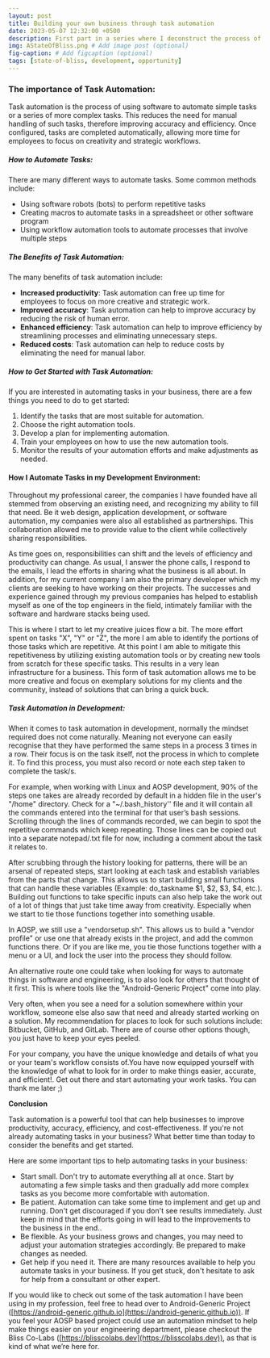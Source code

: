 ```yaml
---
layout: post
title: Building your own business through task automation
date: 2023-05-07 12:32:00 +0500
description: First part in a series where I deconstruct the process of starting a business to share lessons learned or insights
img: AStateOfBliss.png # Add image post (optional)
fig-caption: # Add figcaption (optional)
tags: [state-of-bliss, development, opportunity]
---
```

### The importance of Task Automation:

Task automation is the process of using software to automate simple tasks or a series of more complex tasks. This reduces the need for manual handling of such tasks, therefore improving accuracy and efficiency.  Once configured, tasks are completed automatically, allowing more time for employees to focus on  creativity and strategic workflows.


##### How to Automate Tasks:

There are many different ways to automate tasks. Some common methods include:



* Using software robots (bots) to perform repetitive tasks
* Creating macros to automate tasks in a spreadsheet or other software program
* Using workflow automation tools to automate processes that involve multiple steps


##### The Benefits of Task Automation:

The many benefits of task automation include:



* **Increased productivity**: Task automation can free up time for employees to focus on more creative and strategic work.
* **Improved accuracy**: Task automation can help to improve accuracy by reducing the risk of human error.
* **Enhanced efficiency**: Task automation can help to improve efficiency by streamlining processes and eliminating unnecessary steps.
* **Reduced costs**: Task automation can help to reduce costs by eliminating the need for manual labor.


##### How to Get Started with Task Automation:

If you are interested in automating tasks in your business, there are a few things you need to do to get started:



1. Identify the tasks that are most suitable for automation.
2. Choose the right automation tools.
3. Develop a plan for implementing automation.
4. Train your employees on how to use the new automation tools.
5. Monitor the results of your automation efforts and make adjustments as needed.


####  How I Automate Tasks in my Development Environment:

Throughout my professional career, the companies I have founded have all stemmed from observing an existing need, and recognizing my ability to fill that need. Be it web design, application development, or software automation, my companies were also all established as partnerships. This collaboration allowed me to provide value to the client while collectively sharing responsibilities.

As time goes on, responsibilities can shift and the levels of efficiency and productivity can change. As usual, I answer the phone calls, I respond to the emails, I lead the efforts in sharing what the business is all about. In addition, for my current company I am also the primary developer which my clients are seeking to have working on their projects. The successes and experience gained through my previous companies has helped to establish myself as one of the top engineers in the field, intimately familiar with the software and hardware stacks being used.

This is where I start to let my creative juices flow a bit. The more effort spent on tasks "X", "Y" or "Z", the more I am able to identify the portions of those tasks which are repetitive. At this point I am able to mitigate this repetitiveness by utilizing existing automation tools or by creating new tools from scratch for these specific tasks. This results in a very lean infrastructure for a business. This form of task automation allows me to be more creative and focus on exemplary solutions for my clients and the community, instead of solutions that can bring a quick buck.


##### Task Automation in Development:

When it comes to task automation in development, normally the mindset required does not come naturally. Meaning not everyone can easily recognise that they have performed the same steps in a process 3 times in a row. Their focus is on the task itself, not the process in which to complete it. To find this process, you must also record or note each step taken to complete the task/s. 

For example, when working with Linux and AOSP development, 90% of the steps one takes are already recorded by default in a hidden file in the user's "/home" directory. Check for a "~/.bash_history'' file and it will contain all the commands entered into the terminal for that user’s bash sessions. Scrolling through the lines of commands recorded, we can begin to spot the repetitive commands which keep repeating. Those lines can be copied out into a separate notepad/.txt file for now, including a comment about the task it relates to.

After scrubbing through the history looking for patterns, there will be an arsenal of repeated steps, start looking at each task and establish variables from the parts that change. This allows us to start building small functions that can handle these variables (Example: do_taskname $1, $2, $3, $4, etc.). Building out functions to take specific inputs can also help take the work out of a lot of things that just take time away from creativity.  Especially when we start to tie those functions together into something usable.

In AOSP, we still use a "vendorsetup.sh". This allows us to  build a "vendor profile" or use one that already exists in the project, and add the common functions there. Or if you are like me, you tie those functions together with a menu or a UI, and lock the user into the process they should follow.

An alternative route one could take when looking for ways to automate things in software and engineering, is to also look for others that thought of it first. This is where tools like the "Android-Generic Project" come into play. 

Very often, when you see a need for a solution somewhere within your workflow, someone else also saw that need and already started working on a solution. My recommendation for places to look for such solutions include: Bitbucket, GitHub, and GitLab. There are of course other options though, you just have to keep your eyes peeled. 

For your company, you have the unique knowledge and details of what you or your team's workflow consists of.You have now equipped yourself with the knowledge of what to look for in order to make things easier, accurate, and efficient!. Get out there and start automating your work tasks. You can thank me later ;)

**Conclusion**

Task automation is a powerful tool that can help businesses to improve productivity, accuracy, efficiency, and cost-effectiveness. If you're not already automating tasks in your business? What better time than today to consider the benefits and get started.

Here are some important tips to help  automating tasks in your business:



* Start small. Don't try to automate everything all at once. Start by automating a few simple tasks and then gradually add more complex tasks as you become more comfortable with automation.
* Be patient. Automation can take some time to implement and get up and running. Don't get discouraged if you don't see results immediately. Just keep in mind that the efforts going in will lead to the improvements to the business in the end..
* Be flexible. As your business grows and changes, you may need to adjust your automation strategies accordingly. Be prepared to make changes as needed.
* Get help if you need it. There are many resources available to help you automate tasks in your business. If you get stuck, don't hesitate to ask for help from a consultant or other expert.

If you would like to check out some of the task automation I have been using in my profession, feel free to head over to Android-Generic Project ([https://android-generic.github.io](https://android-generic.github.io)). If you feel your AOSP based project could use an automation mindset to help make things easier on your engineering department, please checkout the Bliss Co-Labs ([https://blisscolabs.dev](https://blisscolabs.dev)), as that is kind of what we’re here for. 
